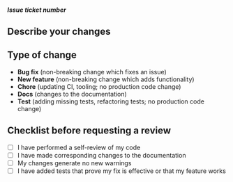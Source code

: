 ##### Issue ticket number

## Describe your changes

## Type of change

- **Bug fix** (non-breaking change which fixes an issue)
- **New feature** (non-breaking change which adds functionality)
- **Chore** (updating CI, tooling; no production code change)
- **Docs** (changes to the documentation)
- **Test** (adding missing tests, refactoring tests; no production code change)

## Checklist before requesting a review

- [ ] I have performed a self-review of my code
- [ ] I have made corresponding changes to the documentation
- [ ] My changes generate no new warnings
- [ ] I have added tests that prove my fix is effective or that my feature works
